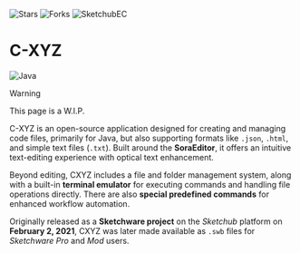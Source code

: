 ![Stars](https://img.shields.io/github/stars/InfiniteLoops87/C-XYZ)
![Forks](https://img.shields.io/github/forks/InfiniteLoops87/C-XYZ)
![SketchubEC](https://img.shields.io/badge/Editors%20Choice%20on%20Sketchub-181717?style=flat&logo=android&logoColor=white)

# C-XYZ  
![Java](https://img.shields.io/badge/java-%23ED8B00.svg?style=for-the-badge&logo=openjdk&logoColor=white)

>[!WARNING]
>This page is a W.I.P.

C-XYZ is an open-source application designed for creating and managing code files, primarily for Java, but also supporting formats like `.json`, `.html`, and simple text files (`.txt`). Built around the **SoraEditor**, it offers an intuitive text-editing experience with optical text enhancement.

Beyond editing, CXYZ includes a file and folder management system, along with a built-in **terminal emulator** for executing commands and handling file operations directly. There are also **special predefined commands** for enhanced workflow automation.  

Originally released as a **Sketchware project** on the *Sketchub* platform on **February 2, 2021**, CXYZ was later made available as `.swb` files for *Sketchware Pro* and *Mod* users.
